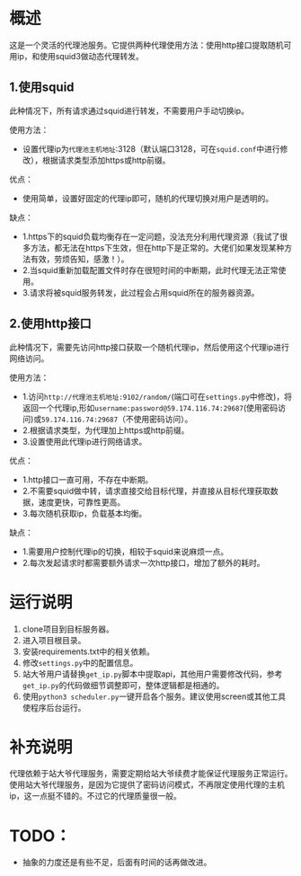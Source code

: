 # 概述

这是一个灵活的代理池服务。它提供两种代理使用方法：使用http接口提取随机可用ip，和使用squid3做动态代理转发。

## 1.使用squid

此种情况下，所有请求通过squid进行转发，不需要用户手动切换ip。

使用方法：

- 设置代理ip为`代理池主机地址`:3128（默认端口3128，可在`squid.conf`中进行修改），根据请求类型添加https或http前缀。

优点：

- 使用简单，设置好固定的代理ip即可，随机的代理切换对用户是透明的。

缺点：

- 1.https下的squid负载均衡存在一定问题，没法充分利用代理资源（我试了很多方法，都无法在https下生效，但在http下是正常的。大佬们如果发现某种方法有效，劳烦告知，感激！）。
- 2.当squid重新加载配置文件时存在很短时间的中断期，此时代理无法正常使用。
- 3.请求将被squid服务转发，此过程会占用squid所在的服务器资源。

## 2.使用http接口

此种情况下，需要先访问http接口获取一个随机代理ip，然后使用这个代理ip进行网络访问。

使用方法：

- 1.访问`http://代理池主机地址:9102/random/`(端口可在`settings.py`中修改)，将返回一个代理ip,形如`username:password@59.174.116.74:29687`(使用密码访问)或`59.174.116.74:29687`（不使用密码访问）。
- 2.根据请求类型，为代理加上https或http前缀。
- 3.设置使用此代理ip进行网络请求。

优点：

- 1.http接口一直可用，不存在中断期。
- 2.不需要squid做中转，请求直接交给目标代理，并直接从目标代理获取数据，速度更快，可靠性更高。
- 3.每次随机获取ip，负载基本均衡。

缺点：

- 1.需要用户控制代理ip的切换，相较于squid来说麻烦一点。
- 2.每次发起请求时都需要额外请求一次http接口，增加了额外的耗时。

# 运行说明

1. clone项目到目标服务器。
2. 进入项目根目录。
3. 安装requirements.txt中的相关依赖。
4. 修改`settings.py`中的配置信息。
5. 站大爷用户请替换`get_ip.py`脚本中提取api，其他用户需要修改代码，参考`get_ip.py`的代码做细节调整即可，整体逻辑都是相通的。
6. 使用`python3 scheduler.py`一键开启各个服务。建议使用screen或其他工具使程序后台运行。

# 补充说明

代理依赖于站大爷代理服务，需要定期给站大爷续费才能保证代理服务正常运行。
使用站大爷代理服务，是因为它提供了密码访问模式，不再限定使用代理的主机ip，这一点挺不错的。不过它的代理质量很一般。

# TODO：

- 抽象的力度还是有些不足，后面有时间的话再做改进。
